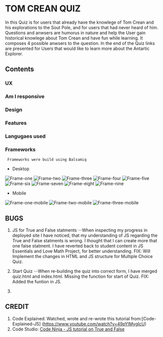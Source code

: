  # TOM CREAN QUIZ

 In this Quiz is for users that already have the knowlege of Tom Crean and his explorations to the Sout Pole, 
 and for users that had never heard of him. Questions and anwsers are humorus in nature and help the User gain historical knowlege 
 about Tom Crean and have fun while learning. It composes 4 possible anwsers to the question. In the end of the Quiz links are presented for Users that would like to learn more about the Antartic Explorer.

 ## Contents
 
 ### UX
 ### Am I responsive
 ### Design
 ### Features
 ### Langugaes used
 ### Frameworks
     Frameworks were build using Balsamiq

- Desktop 

![Frame-one](assets/images/wireframe-desktop1.png)
![Frame-two](assets/images/wireframe-desktop2.png)
![Frame-three](assets/images/wireframe-desktop3.png)
![Frame-four](assets/images/wireframe-desktop4.png)
![Frame-five](assets/images/wireframe-desktop5.png)
![Frame-six](assets/images/wireframe-desktop6.png)
![Frame-seven](assets/images/wireframe-desktop7.png)
![Frame-eight](assets/images/wireframe-desktop8.png)
![Frame-nine](assets/images/wireframe-desktop9.png)

- Mobile

![Frame-one-mobile](assets/images/wireframe-mobile1.png)
![Frame-two-mobile](assets/images/wireframe-mobile2.png)
![Frame-three-mobile](assets/images/wireframe-mobile3.png)
    


## BUGS
1. JS for True and False statments
⋅⋅⋅When inspecting my progress in deployed site I have noticed, that my understanding of JS regarding the True and False statments is wrong. I thought that I can create more that one false statment. I have reverted back to student content in JS Essentials and Love Math Project, for better understanding.
FIX:
Will Implement the changes in HTML and JS structure for Multiple Choice Quiz.

2. Start Quiz 
⋅⋅⋅When re-building the quiz into correct form, I have merged quiz.html and index.html. Missing the function for start of Quiz.
FIX:
Added the funtion in JS.

4. 


## CREDIT 

1. Code Explained: Watched, wrote and re-wrote this tutorial from:[Code-Explained-JS] (https://www.youtube.com/watch?v=49pYIMygIcU)
2. Code Studio: [Code Ninja - JS tutorial on True and False ](https://www.codingninjas.com/)
